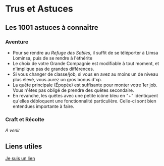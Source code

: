 # Trus et Astuces
## Les 1001 astuces à connaïtre
### Aventure
- Pour se rendre au *Refuge des Sables*, il suffit de se téléporter à Limsa Lominsa, puis de se rendre à l'éthérite
- Le choix de votre Grande Compagnie est modifiable à tout moment, et n'implique pas de grandes différences.
- Si vous changer de classe/job, si vous en avez au moins un de niveau plus élevé, vous aurez un gros bonus d'xp.
- La quête principale (Épopée) est suffisante pour monter votre 1er job. Vous n'êtes pas obligé de prendre des quêtes secondaire.
- En revanche, les quêtes avec une petite icône bleu en "+" identiquent qu'elles débloquent une fonctionnalité particulière. Celle-ci sont bien entendues importante à faire. 

### Craft et Récolte
*A venir*


## Liens utiles

[Je suis un lien](www.google.fr)